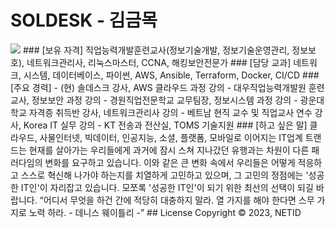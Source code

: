 # SOLDESK - 김금목
<img src="https://img.shields.io/badge/aws%20cloud-soldesk-339933?style=for-the-badge&logo=amazonec2">
### [보유 자격]
직업능력개발훈련교사(정보기술개발, 정보기술운영관리, 정보보호), 네트워크관리사, 리눅스마스터, CCNA, 해킹보안전문가
### [담당 교과]
네트워크, 시스템, 데이터베이스, 파이썬, AWS, Ansible, Terraform, Docker, CI/CD
### [주요 경력]
- (현) 솔데스크 강사, AWS 클라우드 과정 강의
- 대우직업능력개발원 훈련교사, 정보보안 과정 강의
- 경원직업전문학교 교무팀장, 정보시스템 과정 강의
- 광운대학교 자격증 취득반 강사, 네트워크관리사 강의
- 베트남 현직 교수 및 직업교사 연수 강사, Korea IT 실무 강의
- KT 전송과 전산실, TOMS 기술지원
### [하고 싶은 말]
클라우드, 사물인터넷, 빅데이터, 인공지능, 소셜, 플랫폼, 모바일로 이어지는 IT업계 트랜드는 현재를 살아가는 우리들에게 과거에 잠시 스쳐 지나갔던 유행과는 차원이 다른 패러다임의 변화를 요구하고 있습니다.
이와 같은 큰 변화 속에서 우리들은 어떻게 적응하고 스스로 혁신해 나가야 하는지를 치열하게 고민하고 있으며, 그 고민의 정점에는 '성공한 IT인'이 자리잡고 있습니다.
모쪼록 '성공한 IT인'이 되기 위한 최선의 선택이 되길 바랍니다.
“어디서 무엇을 하건 간에 적당히 대충하지 말라. 열 가지를 해야 한다면 스무 가지로 노력 하라.
- 데니스 웨이틀리 -”
## License
Copyright © 2023, NETID
